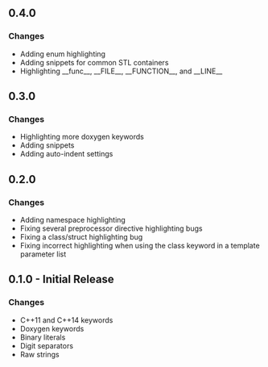 ## 0.4.0

### Changes

* Adding enum highlighting
* Adding snippets for common STL containers
* Highlighting \_\_func\_\_, \_\_FILE\_\_, \_\_FUNCTION\_\_, and \_\_LINE\_\_

## 0.3.0

### Changes

* Highlighting more doxygen keywords
* Adding snippets
* Adding auto-indent settings

## 0.2.0

### Changes

* Adding namespace highlighting
* Fixing several preprocessor directive highlighting bugs
* Fixing a class/struct highlighting bug
* Fixing incorrect highlighting when using the class keyword in a template parameter list

## 0.1.0 - Initial Release

### Changes

* C++11 and C++14 keywords
* Doxygen keywords
* Binary literals
* Digit separators
* Raw strings
